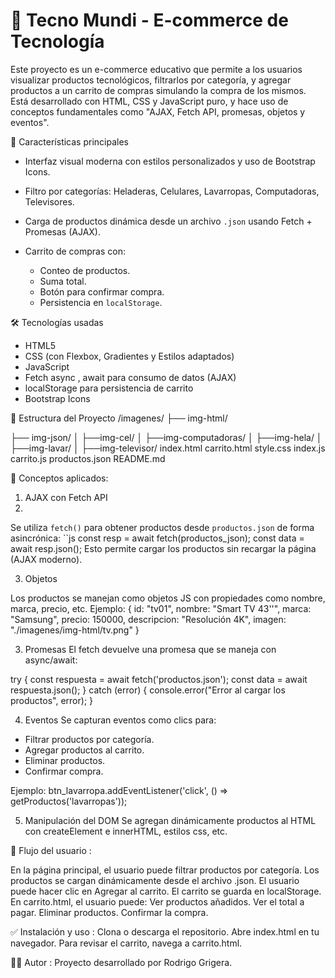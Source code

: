 # 🛒 Tecno Mundi - E-commerce de Tecnología

Este proyecto es un e-commerce educativo que permite a los usuarios visualizar productos tecnológicos, filtrarlos por categoría, y agregar productos a un carrito de compras simulando la compra de los mismos.
Está desarrollado con HTML, CSS y JavaScript puro, y hace uso de conceptos fundamentales como "AJAX, Fetch API, promesas, objetos y eventos".

 🌟 Características principales

- Interfaz visual moderna con estilos personalizados y uso de Bootstrap Icons.
- Filtro por categorías: Heladeras, Celulares, Lavarropas, Computadoras, Televisores.
- Carga de productos dinámica desde un archivo `.json` usando Fetch + Promesas (AJAX).

- Carrito de compras con:
  - Conteo de productos.
  - Suma total.
  - Botón para confirmar compra.
  - Persistencia en `localStorage`.



🛠️ Tecnologías usadas

- HTML5
- CSS (con Flexbox, Gradientes y Estilos adaptados)
- JavaScript 
- Fetch async , await para consumo de datos (AJAX)
- localStorage para persistencia de carrito
- Bootstrap Icons


 📁 Estructura del Proyecto
 /imagenes/
├── img-html/

├── img-json/
│ ├──img-cel/
│ ├──img-computadoras/
│ ├──img-hela/
│ ├──img-lavar/
│ ├──img-televisor/
index.html
carrito.html
style.css
index.js
carrito.js
productos.json
README.md

🧠 Conceptos aplicados:
1. AJAX con Fetch API
2. 
Se utiliza `fetch()` para obtener productos desde `productos.json` de forma asincrónica:
``js
const resp = await fetch(productos_json);
const data = await resp.json();
Esto permite cargar los productos sin recargar la página (AJAX moderno).

3. Objetos

Los productos se manejan como objetos JS con propiedades como nombre, marca, precio, etc.
Ejemplo:
{
  id: "tv01",
  nombre: "Smart TV 43''",
  marca: "Samsung",
  precio: 150000,
  descripcion: "Resolución 4K",
  imagen: "./imagenes/img-html/tv.png"
}

3. Promesas
El fetch devuelve una promesa que se maneja con async/await:

try {
  const respuesta = await fetch('productos.json');
  const data = await respuesta.json();
} catch (error) {
  console.error("Error al cargar los productos", error);
}

4. Eventos
Se capturan eventos como clics para:
- Filtrar productos por categoría.
- Agregar productos al carrito.
- Eliminar productos.
- Confirmar compra.

Ejemplo:
btn_lavarropa.addEventListener('click', () => getProductos('lavarropas'));

5. Manipulación del DOM
Se agregan dinámicamente productos al HTML con createElement e innerHTML, estilos css, etc.

🛒 Flujo del usuario :

En la página principal, el usuario puede filtrar productos por categoría.
Los productos se cargan dinámicamente desde el archivo .json.
El usuario puede hacer clic en Agregar al carrito.
El carrito se guarda en localStorage.
En carrito.html, el usuario puede:
Ver productos añadidos.
Ver el total a pagar.
Eliminar productos.
Confirmar la compra.

✅ Instalación y uso :
Clona o descarga el repositorio.
Abre index.html en tu navegador.
Para revisar el carrito, navega a carrito.html.

🧑‍💻 Autor :
Proyecto desarrollado por Rodrigo Grigera.

